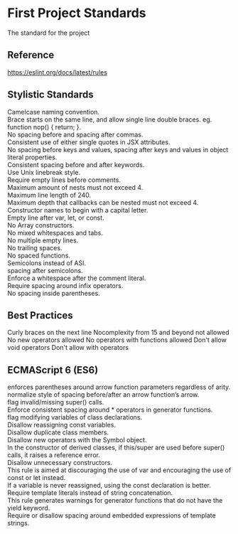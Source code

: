# First Project Standards
The standard for the project

## Reference
https://eslint.org/docs/latest/rules

## Stylistic Standards  
Camelcase naming convention.  
Brace starts on the same line, and allow single line double braces.  eg. function nop() { return; }.  
No spacing before and spacing after commas.  
Consistent use of either single quotes in JSX attributes.  
No spacing before keys and values, spacing after  keys and values in object literal properties.  
Consistent spacing before and after keywords.  
Use Unix linebreak style.  
Require empty lines before comments.  
Maximum amount of nests must not exceed 4.  
Maximum line length of 240.  
Maximum depth that callbacks can be nested must not exceed 4.  
Constructor names to begin with a capital letter.  
Empty line after var, let, or const.  
No Array constructors.  
No mixed whitespaces and tabs.  
No multiple empty lines.  
No trailing spaces.  
No spaced functions.  
Semicolons instead of ASI.  
spacing after semicolons.  
Enforce a whitespace after the comment literal.  
Require spacing around infix operators.  
No spacing inside parentheses. 


## Best Practices
Curly braces on the next line
Nocomplexity from 15 and beyond not allowed
No new operators allowed
No operators with functions allowed
Don't allow void operators
Don't allow with operators

## ECMAScript 6 (ES6)
enforces parentheses around arrow function parameters regardless of arity.  
normalize style of spacing before/after an arrow function’s arrow.  
flag invalid/missing super() calls.  
Enforce consistent spacing around * operators in generator functions.  
flag modifying variables of class declarations.  
Disallow reassigning const variables.  
Disallow duplicate class members.  
Disallow new operators with the Symbol object.  
In the constructor of derived classes, if this/super are used before super() calls, it raises a reference error.  
Disallow unnecessary constructors.  
This rule is aimed at discouraging the use of var and encouraging the use of const or let instead.  
If a variable is never reassigned, using the const declaration is better.  
Require template literals instead of string concatenation.  
This rule generates warnings for generator functions that do not have the yield keyword.  
Require or disallow spacing around embedded expressions of template strings.  
